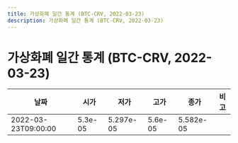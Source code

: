 ```yaml
---
title: 가상화폐 일간 통계 (BTC-CRV, 2022-03-23)
description: 가상화폐 일간 통계 (BTC-CRV, 2022-03-23)
---
```


가상화폐 일간 통계 (BTC-CRV, 2022-03-23)
===

|날짜|시가|저가|고가|종가|비고|
|--|--|--|--|--|--|
|2022-03-23T09:00:00|5.3e-05|5.297e-05|5.6e-05|5.582e-05|    |
